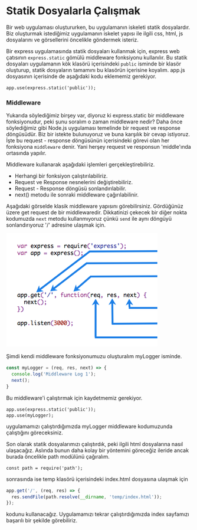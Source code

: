 Statik Dosyalarla Çalışmak
======

Bir web uygulaması oluştururken, bu uygulamanın iskeleti statik dosyalardır. Biz oluşturmak istediğimiz uygulamanın iskelet yapısı ile ilgili css, html, js 
dosyalarını ve görsellerini öncelikle göndermek isteriz. 


Bir express uygulamasında statik dosyaları kullanmak için, express web çatısının `express.static` gömülü middleware fonksiyonu kullanılır. Bu statik dosyaları 
uygulamanın kök klasörü içerisindeki `public` isminde bir klasör oluşturup, statik dosyaların tamamını bu klasörün içerisine koyalım. app.js dosyasının 
içerisinde de aşağıdaki kodu eklememiz gerekiyor.

```
app.use(express.static('public'));
```
### Middleware
Yukarıda söylediğimiz birşey var, diyoruz ki express.static bir middleware fonksiyonudur, peki şunu soralım o zaman middleware nedir? Daha önce 
söylediğimiz gibi Node.js uygulaması temelinde bir request ve response döngüsüdür. Biz bir istekte bulunuyoruz ve buna karşılık bir cevap istiyoruz. İşte
bu request - response döngüsünün içerisindeki görevi olan her fonksiyona `middleware` denir. Yani herşey request ve responsun 'middle'ında ortasında
yapılır.


Middleware kullanarak aşağıdaki işlemleri gerçekleştirebiliriz.
- Herhangi bir fonksiyon çalıştırılabiliriz.
- Request ve Response nesnelerini değiştirebiliriz.
- Request - Response döngüsü sonlandırılabilir.
- next() metodu ile sonraki middleware çağırılabilinir.


Aşağıdaki görselde klasik middleware yapısını görebilirsiniz. Gördüğünüz üzere get request de bir middlewaredir. Dikkatinizi çekecek bir diğer nokta 
kodumuzda `next` metodu kullanmıyoruz çünkü `send` ile aynı döngüyü sonlandırıyoruz '/' adresine ulaşmak için.

![Middleware](https://github.com/Kodluyoruz/taskforce/blob/node.js/node-js/StaticFilesMiddleware/figures/middleware.png)

Şimdi kendi middleware fonksiyonumuzu oluşturalım myLogger isminde. 
```javascript
const myLogger = (req, res, next) => {
  console.log('Middleware Log 1');
  next();
}
```

Bu middleware'i çalıştırmak için kaydetmemiz gerekiyor.
```
app.use(express.static('public'));
app.use(myLogger);
```

uygulamamızı çalıştırdığımızda myLogger middleware kodumuzunda çalıştığını göreceksiniz.


Son olarak statik dosyalarımızı çalıştırdık, peki ilgili html dosyalarına nasıl ulaşacağız. Aslında bunun daha kolay bir yöntemini göreceğiz ileride
ancak burada öncelikle path modülünü çağıralım.

```
const path = require('path');
```
sonrasında ise temp klasörü içerisindeki index.html dosyasına ulaşmak için

```javascript
app.get('/', (req, res) => {
  res.sendFile(path.resolve(__dirname, 'temp/index.html'));
});
```
kodunu kullanacağız. Uygulamamızı tekrar çalıştırdığımızda index sayfamızı başarılı bir şekilde görebiliriz.
